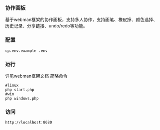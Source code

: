 ### 协作画板

基于webman框架的协作画板，支持多人协作，支持画笔、橡皮擦、颜色选择、历史记录、分享链接、undo/redo等功能。

### 配置
```
cp.env.example .env
```

### 运行 
详见webman框架文档
简略命令
```shell
#linux
php start.php
#win
php windows.php
```


### 访问
```
http://localhost:8080
```
